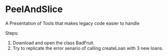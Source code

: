# PeelAndSlice
A Presentation of Tools that makes legacy code easier to handle

Steps:
1. Download and open the class BadFruit.
1. Try to replicate the error senario of calling createLoan with 3 new loans.


